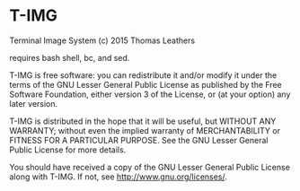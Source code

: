 # T-IMG
Terminal Image System
(c) 2015 Thomas Leathers

requires bash shell, bc, and sed.

T-IMG is free software: you can redistribute it and/or modify
it under the terms of the GNU Lesser General Public License as published by
the Free Software Foundation, either version 3 of the License, or
(at your option) any later version.

T-IMG is distributed in the hope that it will be useful,
but WITHOUT ANY WARRANTY; without even the implied warranty of
MERCHANTABILITY or FITNESS FOR A PARTICULAR PURPOSE.  See the
GNU Lesser General Public License for more details.

You should have received a copy of the GNU Lesser General Public License
along with T-IMG.  If not, see <http://www.gnu.org/licenses/>.
